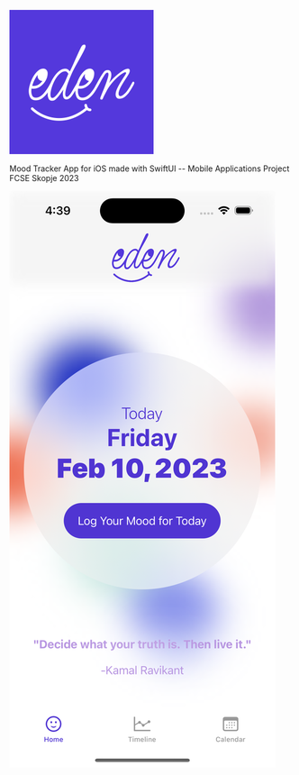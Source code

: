 ![](https://github.com/ivanovskiii/EdenMoodTracker/blob/main/EdenMoodTracker/Assets.xcassets/logoImage256px.imageset/logoImage256.png)


Mood Tracker App for iOS made with SwiftUI -- Mobile Applications Project FCSE Skopje 2023

![](https://github.com/ivanovskiii/EdenMoodTracker/blob/main/previewImages/screen1.png)
